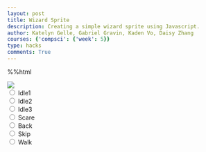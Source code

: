 ```yaml
---
layout: post
title: Wizard Sprite
description: Creating a simple wizard sprite using Javascript.
author: Katelyn Gelle, Gabriel Gravin, Kaden Vo, Daisy Zhang
courses: {'compsci': {'week': 5}}
type: hacks
comments: True
---
```

%%html

<body>
    <div>
        <canvas id="spriteContainer"> <!-- Within the base div is a canvas. An HTML canvas is used only for graphics. It allows the user to access some basic functions related to the image created on the canvas (including animation) -->
            <img id="wizardSprite" src="{{site.baseurl}}/images/wizard_spritesheet.png">  <!-- change sprite here -->
        </canvas>
        <div id="controls"> <!--basic radio buttons which can be used to check whether each individual animaiton works -->
            <input type="radio" name="animation" id="idle1">
            <label for="idle1">Idle1</label><br>
            <input type="radio" name="animation" id="idle2">
            <label for="idle2">Idle2</label><br>
            <input type="radio" name="animation" id="idle3">
            <label for="idle3">Idle3</label><br>
            <input type="radio" name="animation" id="scare">
            <label for="scare">Scare</label><br>
            <input type="radio" name="animation" id="back">
            <label for="back">Back</label><br>
            <input type="radio" name="animation" id="skip">
            <label for="skip">Skip</label><br>
            <input type="radio" name="animation" id="walk">
            <label for="walk">Walk</label><br>
        </div>
    </div>
</body>

<script>
    // start on page load
    window.addEventListener('load', function () {
        const canvas = document.getElementById('spriteContainer');
        const ctx = canvas.getContext('2d');
        const SPRITE_WIDTH = 23.5;  // matches sprite pixel width
        const SPRITE_HEIGHT = 23.5; // matches sprite pixel height
        const SCALE_FACTOR = 4;  // control size of sprite on canvas
        const FRAME_LIMIT = 6;  // number of frames per row, this code assume each row is same
        // const FRAME_RATE = 15;  // not used

        canvas.width = SPRITE_WIDTH * SCALE_FACTOR;
        canvas.height = SPRITE_HEIGHT * SCALE_FACTOR;

        class Wizard {
            constructor() {
                this.image = document.getElementById("wizardSprite");
                this.spriteWidth = SPRITE_WIDTH;
                this.spriteHeight = SPRITE_HEIGHT;
                this.width = this.spriteWidth;
                this.height = this.spriteHeight;
                this.x = 0;
                this.y = 0;
                this.scale = SCALE_FACTOR;
                this.minFrame = 0;
                this.maxFrame = FRAME_LIMIT;
                this.frameX = 0;
                this.frameY = 0;
            }

            // draw wizard object
            draw(context) {
                context.drawImage(
                    this.image,
                    this.frameX * this.spriteWidth,
                    this.frameY * this.spriteHeight,
                    this.spriteWidth,
                    this.spriteHeight,
                    this.x,
                    this.y,
                    this.width * this.scale,
                    this.height * this.scale
                );
            }

            // update frameX of object
            update() {
                if (this.frameX < this.maxFrame) {
                    this.frameX++;
                } else {
                    this.frameX = 0;
                }
            }
        }

        // wizard object
        const wizard = new Wizard();

        // update frameY of wizard object, action from idle, bark, walk radio control
        const controls = document.getElementById('controls');
        controls.addEventListener('click', function (event) {
            if (event.target.tagName === 'INPUT') {
                const selectedAnimation = event.target.id;
                switch (selectedAnimation) {
                    case 'idle1':
                        wizard.frameY = 0;
                        wizard.maxFrame = 3;
                        break;
                    case 'idle2':
                        wizard.frameY = 1;
                        wizard.maxFrame = 3;
                        break;
                    case 'idle3':
                        wizard.frameY = 2;
                        wizard.maxFrame = 3;
                        break;
                    case 'scare':
                        wizard.frameY = 3;
                        wizard.maxFrame = 4;
                        break;
                    case 'back':
                        wizard.frameY = 4;
                        wizard.maxFrame = 4;
                        break;
                    case 'skip':
                        wizard.frameY = 5;
                        wizard.maxFrame = 12;
                        break;
                    case 'walk':
                        wizard.frameY = 6;
                        wizard.maxFrame = 7;
                        break;
                    default:
                        break;
                }
            }
        });

        // Animation recursive control function
        let framesPerSecond = 5
        function animate() {
            // Clears the canvas to remove the previous frame.
            ctx.clearRect(0, 0, canvas.width, canvas.height);

            // Draws the current frame of the sprite.
            wizard.draw(ctx);

            // Updates the `frameX` property to prepare for the next frame in the sprite sheet.
            wizard.update();

            // Uses `requestAnimationFrame` to synchronize the animation loop with the display's refresh rate,
            // ensuring smooth visuals.
            setTimeout(function() {
                requestAnimationFrame(animate);
            }, 1000 / framesPerSecond);
        }

        // run 1st animate
        animate();
    });
</script>



